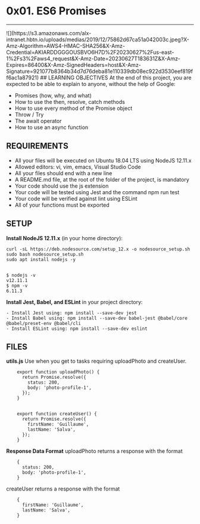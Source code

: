 # 0x01. ES6 Promises
<hr>
![](https://s3.amazonaws.com/alx-intranet.hbtn.io/uploads/medias/2019/12/75862d67ca51a042003c.jpeg?X-Amz-Algorithm=AWS4-HMAC-SHA256&X-Amz-Credential=AKIARDDGGGOUSBVO6H7D%2F20230627%2Fus-east-1%2Fs3%2Faws4_request&X-Amz-Date=20230627T183631Z&X-Amz-Expires=86400&X-Amz-SignedHeaders=host&X-Amz-Signature=921077b8364b34d7d76deba81e110339db08ec922d3530eef819ff6ac1a87921)
## LEARNING OBJECTIVES
At the end of this project, you are expected to be able to explain to anyone, without the help of Google:

- Promises (how, why, and what)
- How to use the then, resolve, catch methods
- How to use every method of the Promise object
- Throw / Try
- The await operator
- How to use an async function

## REQUIREMENTS
- All your files will be executed on Ubuntu 18.04 LTS using NodeJS 12.11.x
- Allowed editors: vi, vim, emacs, Visual Studio Code
- All your files should end with a new line
- A README.md file, at the root of the folder of the project, is mandatory
- Your code should use the js extension
- Your code will be tested using Jest and the command npm run test
- Your code will be verified against lint using ESLint
- All of your functions must be exported


## SETUP
**Install NodeJS 12.11.x**
(in your home directory):

	curl -sL https://deb.nodesource.com/setup_12.x -o nodesource_setup.sh
	sudo bash nodesource_setup.sh
	sudo apt install nodejs -y


	$ nodejs -v
	v12.11.1
	$ npm -v
	6.11.3

**Install Jest, Babel, and ESLint**
in your project directory:

	- Install Jest using: npm install --save-dev jest
	- Install Babel using: npm install --save-dev babel-jest @babel/core @babel/preset-env @babel/cli
	- Install ESLint using: npm install --save-dev eslint




## FILES
<strong>utils.js</strong>
Use when you get to tasks requiring uploadPhoto and createUser.

		export function uploadPhoto() {
		  return Promise.resolve({
		    status: 200,
		    body: 'photo-profile-1',
		  });
		}


		export function createUser() {
		  return Promise.resolve({
		    firstName: 'Guillaume',
		    lastName: 'Salva',
		  });
		}


**Response Data Format**
uploadPhoto returns a response with the format

		{
		  status: 200,
		  body: 'photo-profile-1',
		}

createUser returns a response with the format

		{
		  firstName: 'Guillaume',
		  lastName: 'Salva',
		}
